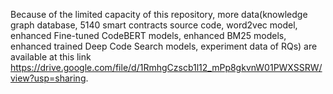 Because of the limited capacity of this repository, more data(knowledge graph database, 5140 smart contracts source code, word2vec model, enhanced Fine-tuned CodeBERT models, enhanced  BM25 models, enhanced trained Deep Code Search models, experiment data of RQs) are available at this link https://drive.google.com/file/d/1RmhgCzscb1l12_mPp8gkvnW01PWXSSRW/view?usp=sharing.
